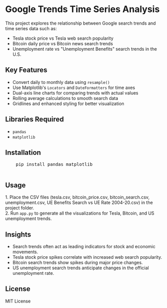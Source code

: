  <h1>Google Trends Time Series Analysis</h1>
    <p>
        This project explores the relationship between Google search trends and time series data such as:
    </p>
    <ul>
        <li>Tesla stock price vs Tesla web search popularity</li>
        <li>Bitcoin daily price vs Bitcoin news search trends</li>
        <li>Unemployment rate vs "Unemployment Benefits" search trends in the U.S.</li>
    </ul>
    <h2>Key Features</h2>
    <ul>
        <li>Convert daily to monthly data using <code>resample()</code></li>
        <li>Use Matplotlib's <code>Locators</code> and <code>DateFormatters</code> for time axes</li>
        <li>Dual-axis line charts for comparing trends with actual values</li>
        <li>Rolling average calculations to smooth search data</li>
        <li>Gridlines and enhanced styling for better visualization</li>
    </ul>
    <h2>Libraries Required</h2>
    <ul>
        <li><code>pandas</code></li>
        <li><code>matplotlib</code></li>
    </ul>
    <h2>Installation</h2>
    <pre>
    pip install pandas matplotlib
    </pre>
    <h2>Usage</h2>
    <p>
        1. Place the CSV files (tesla.csv, bitcoin_price.csv, bitcoin_search.csv, unemployment.csv, UE Benefits Search vs UE Rate 2004-20.csv) in the project folder.<br>
        2. Run <code>app.py</code> to generate all the visualizations for Tesla, Bitcoin, and US unemployment trends.
    </p>
    <h2>Insights</h2>
    <ul>
        <li>Search trends often act as leading indicators for stock and economic movements.</li>
        <li>Tesla stock price spikes correlate with increased web search popularity.</li>
        <li>Bitcoin search trends show spikes during major price changes.</li>
        <li>US unemployment search trends anticipate changes in the official unemployment rate.</li>
    </ul>
    <h2>License</h2>
    <p>MIT License</p>
